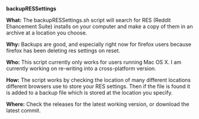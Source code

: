 <b>backupRESSettings</b>

<b>What:</b> The backupRESSettings.sh script will search for RES (Reddit Ehancement Suite) installs on your computer
and make a copy of them in an archive at a location you choose.

<b>Why:</b> Backups are good, and especially right now for firefox users because firefox has been deleting res settings on reset.

<b>Who:</b> This script currently only works for users running Mac OS X. I am currently working on re-writing into a cross-platform
version.

<b>How:</b> The script works by checking the location of many different locations different browsers use to store your RES settings.  Then if
the file is found it is added to a backup file which is stored at the location you specify.

<b>Where:</b> Check the releases for the latest working version, or download the latest commit.
